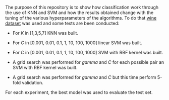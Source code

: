 The purpose of this repository is to show how classification
work through the use of KNN and SVM and how the results obtained change
with the tuning of the various hyperparameters of the algorithms. To do
that [wine dataset](https://scikit-learn.org/stable/modules/generated/sklearn.datasets.load_wine.html3) was used and some tests are been
conducted:

-   For  *K* in [1,3,5,7] KNN was built.

-   For  *C* in [0.001, 0.01, 0.1, 1, 10, 100, 1000] linear SVM was
    built.

-   For  *C* in [0.001, 0.01, 0.1, 1, 10, 100, 1000] SVM with RBF    kernel was built.

-   A grid search was performed for *gamma* and *C* for each possible
    pair an SVM with RBF kernel was built.

-   A grid search was performed for *gamma* and *C* but this time
    perform 5-fold validation.

For each experiment, the best model was used to evaluate the test set.


